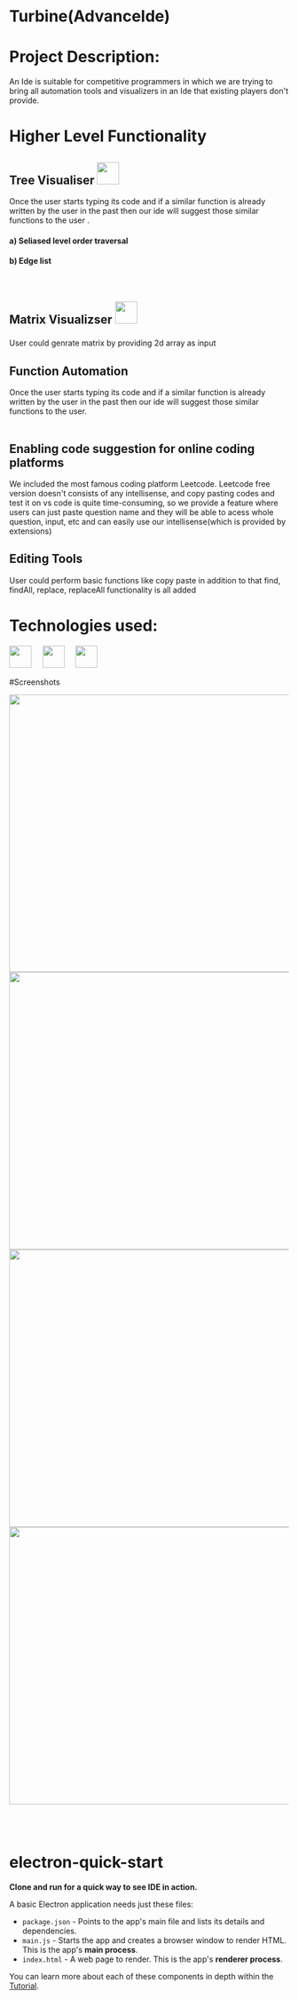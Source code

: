 # Turbine(AdvanceIde)

# Project Description: 
An Ide is suitable for competitive programmers in which we are trying to bring all automation tools and visualizers in an Ide that existing players don't provide.

# Higher Level Functionality
 <h2>Tree Visualiser <img src="https://user-images.githubusercontent.com/83919508/219939732-bdfc6ecf-ce26-494e-b832-4abca6738b7f.png" width="40px" height="40px"></img>
 </h2>


Once the user starts typing its code and if a similar function is already written by the user in the past then our ide will suggest those similar functions to the user .<br>
      <h4>a) Seliased level order traversal<br></h4>
      <h4>b) Edge list</h4>
&nbsp; <h2>Matrix Visualizser <img src="https://user-images.githubusercontent.com/83919508/219939970-8d0c1f36-3599-45d0-9f81-4ccc00ce0735.png" width="40px" height="40px"></img>

</h2>
User could genrate matrix by providing 2d array as input
&nbsp; <h2>Function Automation</h2>
Once the user starts typing its code and if a similar function is already written by the user in the past then our ide will suggest those similar functions to the user. <br>
&nbsp; <h2>Enabling code suggestion for online coding platforms</h2>
We included the most famous coding platform Leetcode.
Leetcode free version doesn't consists of any intellisense, and copy pasting codes and test it on vs code is quite time-consuming, so we provide a feature where users can just paste question name and they will be able to acess whole question, input, etc and can easily use our intellisense(which is provided by extensions)
&nbsp; <h2>Editing Tools</h2>
User could perform basic functions like copy paste in addition to that find, findAll, replace, replaceAll functionality is all added
<br>


# Technologies used:
<p>
  <img src="https://user-images.githubusercontent.com/83919508/168467400-298dd827-0c7c-403a-974f-b652a5f1dd27.png" width="40px" height="40px"></img>
  &nbsp;&nbsp;&nbsp;
  <img src="https://user-images.githubusercontent.com/83919508/168467435-41d873f4-8d98-446b-a81b-8deab869361b.png" width="40px" height="40px"></img>
  &nbsp;&nbsp;&nbsp;
  <img src="https://user-images.githubusercontent.com/83919508/210067047-9458a360-f60b-43ac-a284-1b636866d7c9.png" width="40px" height="40px"></img>

</p>

#Screenshots
<div>
<img src="https://user-images.githubusercontent.com/83919508/219942558-f941f327-6a30-45b8-9749-5a6075f5cf83.png" width="800px" height="500px"></img>
 <img src="https://user-images.githubusercontent.com/83919508/219942434-737050ee-7c6c-447c-b0cc-d93503a8081c.png" width="800px" height="500px"></img>
 <img src="https://user-images.githubusercontent.com/83919508/219942733-62529322-af0d-49a9-b861-8417ddb03ae5.png" width="800px" height="500px"></img>
 <img src="https://user-images.githubusercontent.com/83919508/219942813-202756fe-a365-42fb-a738-b17d53938559.png" width="800px" height="500px"></img>
<div>

<br><br>
# electron-quick-start

**Clone and run for a quick way to see IDE in action.**

A basic Electron application needs just these files:

- `package.json` - Points to the app's main file and lists its details and dependencies.
- `main.js` - Starts the app and creates a browser window to render HTML. This is the app's **main process**.
- `index.html` - A web page to render. This is the app's **renderer process**.

You can learn more about each of these components in depth within the [Tutorial](https://electronjs.org/docs/latest/tutorial/tutorial-prerequisites).







